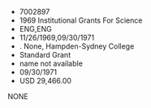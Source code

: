 * 7002897
* 1969 Institutional Grants For Science
* ENG,ENG
* 11/26/1969,09/30/1971
*  . None, Hampden-Sydney College
* Standard Grant
*   name not available
* 09/30/1971
* USD 29,466.00

NONE